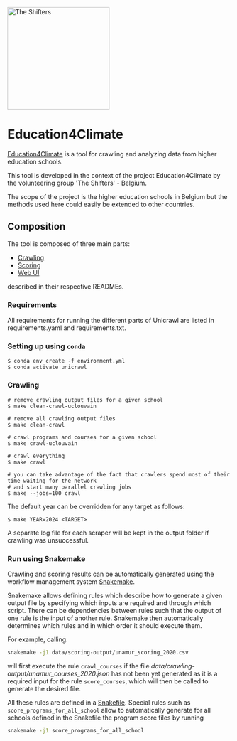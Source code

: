 <a href="https://theshiftproject.org/equipe/#benevoles"><img src="https://theshiftproject.org/wp-content/uploads/2021/09/Fichier-1@2x-300x152.png" alt="The Shifters" width="230px"></a>

# Education4Climate

[Education4Climate](https://education4climate.be/) is a tool for crawling and analyzing data from higher education schools.

This tool is developed in the context of the project Education4Climate by the volunteering
group 'The Shifters' - Belgium.

The scope of the project is the higher education schools in Belgium but the methods used here could easily be
extended to other countries.

## Composition

The tool is composed of three main parts:
- [Crawling](src/crawl/README.md)
- [Scoring](src/score/README.md)
- [Web UI](docs/README.md)

described in their respective READMEs.

### Requirements

All requirements for running the different parts of Unicrawl are listed in requirements.yaml
and requirements.txt.

### Setting up using `conda`

```shell
$ conda env create -f environment.yml
$ conda activate unicrawl
```

### Crawling

```shell
# remove crawling output files for a given school
$ make clean-crawl-uclouvain

# remove all crawling output files
$ make clean-crawl

# crawl programs and courses for a given school
$ make crawl-uclouvain

# crawl everything
$ make crawl

# you can take advantage of the fact that crawlers spend most of their time waiting for the network
# and start many parallel crawling jobs
$ make --jobs=100 crawl
```

The default year can be overridden for any target as follows:

```
$ make YEAR=2024 <TARGET>
```

A separate log file for each scraper will be kept in the output folder if crawling was unsuccessful.

### Run using Snakemake

Crawling and scoring results can be automatically generated using 
the workflow management system [Snakemake](https://snakemake.readthedocs.io/en/stable/index.html).

Snakemake allows defining rules which describe how to generate a given output file by specifying
which inputs are required and through which script. There can be dependencies between rules such that
the output of one rule is the input of another rule. Snakemake then automatically determines which rules
and in which order it should execute them.

For example, calling:

```bash
snakemake -j1 data/scoring-output/unamur_scoring_2020.csv
```

will first execute the rule ```crawl_courses``` if the file *data/crawling-output/unamur_courses_2020.json* has not been 
yet generated as it is a required input for the rule ```score_courses```, which will then be called to generate
the desired file.

All these rules are defined in a [Snakefile](Snakefile). Special rules such
as ```score_programs_for_all_school``` allow to automatically generate for all schools defined in the Snakefile
the program score files by running

```bash
snakemake -j1 score_programs_for_all_school
```
